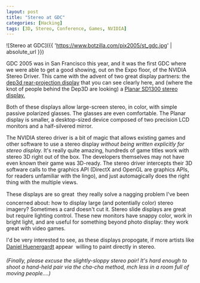 ```yaml
---
layout: post
title: "Stereo at GDC"
categories: [Hacking]
tags: [3D, Stereo, Conference, Games, NVIDIA]
---
```



![Stereo at GDC]({{ 'https://www.botzilla.com/pix2005/st_gdc.jpg' | absolute_url }})


GDC 2005 was in San Francisco this year, and it was the first GDC where we were able to get a good showing, out on the Expo floor, of the NVIDIA Stereo Driver. This came with the advent of two great display partners: the <a href="http://www.dep3d.com/">dep3d rear-projection display</a> that you can see clearly here, and (where the knot of people behind the Dep3D are looking) a <a href="http://www.planar.com/Advantages/Innovation/docs/ds-planar-stereo-mirror.pdf">Planar SD1300 stereo display.</a>

<!--more-->
Both of these displays allow large-screen stereo, in color, with simple passive polarized glasses. The glasses are even comfortable. The Planar display is smaller, a desktop-sized device composed of two precision LCD monitors and a half-silvered mirror.

The NVIDIA stereo driver is a bit of magic that allows existing games and other software to use a stereo display <i>without being written explicitly for stereo display.</i> It's really quite amazing, hundreds of game titles work with stereo 3D right out of the box. The developers themselves may not have even known their game was 3D-ready. The stereo driver intercepts their 3D software calls to the graphics API (DirectX and OpenGL are graphics APIs, for readers unfamiliar with the lingo), and just automagically does the right thing with the multiple views.

These displays are so great &#151; they really solve a nagging problem I've been concerned about: how to display large (and potentially color) stereo imagery? Sometimes a card doesn't cut it. Stereo slide displays are great but require lighting control. These new monitors have snappy color, work in bright light, and are useful for something beyond photo display: they work great with video games.

I'd be very interested to see, as these displays propogate, if more artists like <a href="http://studiofusiondesigns.com/painting.html">Daniel Huenergardt</a> appear &#151; willing to paint directly in stereo.

<i>(Finally, please excuse the slightly-sloppy stereo pair! It's hard enough to shoot a hand-held pair via the cha-cha method, mch less in a room full of moving people....)</i>
